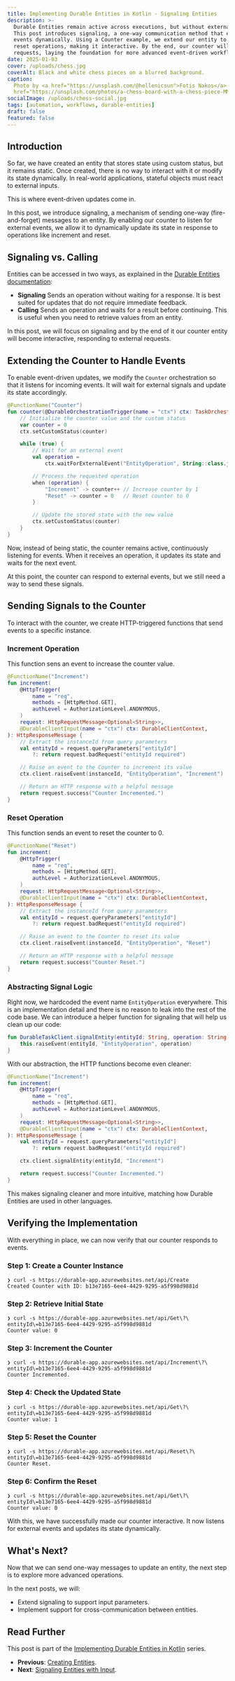 ```yaml
---
title: Implementing Durable Entities in Kotlin - Signaling Entities
description: >-
  Durable Entities remain active across executions, but without external input, they are static.
  This post introduces signaling, a one-way communication method that enables entities to react to
  events dynamically. Using a Counter example, we extend our entity to listen for increment and
  reset operations, making it interactive. By the end, our counter will respond to external
  requests, laying the foundation for more advanced event-driven workflows.
date: 2025-01-03
cover: /uploads/chess.jpg
coverAlt: Black and white chess pieces on a blurred background.
caption:
  Photo by <a href="https://unsplash.com/@hellenicsun">Fotis Nakos</a> on <a
  href="https://unsplash.com/photos/a-chess-board-with-a-chess-piece-MMgrFmTRpSU">Unsplash</a>
socialImage: /uploads/chess-social.jpg
tags: [automation, workflows, durable-entities]
draft: false
featured: false
---
```


## Introduction

So far, we have created an entity that stores state using custom status, but it remains static. Once
created, there is no way to interact with it or modify its state dynamically. In real-world
applications, stateful objects must react to external inputs.

This is where event-driven updates come in.

In this post, we introduce signaling, a mechanism of sending one-way (fire-and-forget) messages to
an entity. By enabling our counter to listen for external events, we allow it to dynamically update
its state in response to operations like increment and reset.

## Signaling vs. Calling

Entities can be accessed in two ways, as explained in the
[Durable Entities documentation](https://learn.microsoft.com/en-us/azure/azure-functions/durable/durable-functions-entities?tabs=function-based%2Cin-process%2Cpython-v2&pivots=csharp#access-entities):

- **Signaling** Sends an operation without waiting for a response. It is best suited for updates
  that do not require immediate feedback.
- **Calling** Sends an operation and waits for a result before continuing. This is useful when you
  need to retrieve values from an entity.

In this post, we will focus on signaling and by the end of it our counter entity will become
interactive, responding to external requests.

## Extending the Counter to Handle Events

To enable event-driven updates, we modify the `Counter` orchestration so that it listens for
incoming events. It will wait for external signals and update its state accordingly.

```kotlin
@FunctionName("Counter")
fun counter(@DurableOrchestrationTrigger(name = "ctx") ctx: TaskOrchestrationContext) {
    // Initialize the counter value and the custom status
    var counter = 0
    ctx.setCustomStatus(counter)

    while (true) {
        // Wait for an external event
        val operation =
            ctx.waitForExternalEvent("EntityOperation", String::class.java).await()

        // Process the requested operation
        when (operation) {
            "Increment" -> counter++ // Increase counter by 1
            "Reset" -> counter = 0   // Reset counter to 0
        }

        // Update the stored state with the new value
        ctx.setCustomStatus(counter)
    }
}
```

Now, instead of being static, the counter remains active, continuously listening for events. When it
receives an operation, it updates its state and waits for the next event.

At this point, the counter can respond to external events, but we still need a way to send these
signals.

## Sending Signals to the Counter

To interact with the counter, we create HTTP-triggered functions that send events to a specific
instance.

### Increment Operation

This function sens an event to increase the counter value.

```kotlin
@FunctionName("Increment")
fun increment(
    @HttpTrigger(
        name = "req",
        methods = [HttpMethod.GET],
        authLevel = AuthorizationLevel.ANONYMOUS,
    )
    request: HttpRequestMessage<Optional<String>>,
    @DurableClientInput(name = "ctx") ctx: DurableClientContext,
): HttpResponseMessage {
    // Extract the instanceId from query parameters
    val entityId = request.queryParameters["entityId"]
        ?: return request.badRequest("entityId required")

    // Raise an event to the Counter to increment its value
    ctx.client.raiseEvent(instanceId, "EntityOperation", "Increment")

    // Return an HTTP response with a helpful message
    return request.success("Counter Incremented.")
}
```

### Reset Operation

This function sends an event to reset the counter to 0.

```kotlin
@FunctionName("Reset")
fun increment(
    @HttpTrigger(
        name = "req",
        methods = [HttpMethod.GET],
        authLevel = AuthorizationLevel.ANONYMOUS,
    )
    request: HttpRequestMessage<Optional<String>>,
    @DurableClientInput(name = "ctx") ctx: DurableClientContext,
): HttpResponseMessage {
    // Extract the instanceId from query parameters
    val entityId = request.queryParameters["entityId"]
        ?: return request.badRequest("entityId required")

    // Raise an event to the Counter to reset its value
    ctx.client.raiseEvent(instanceId, "EntityOperation", "Reset")

    // Return an HTTP response with a helpful message
    return request.success("Counter Reset.")
}
```

### Abstracting Signal Logic

Right now, we hardcoded the event name `EntityOperation` everywhere. This is an implementation
detail and there is no reason to leak into the rest of the code base. We can introduce a helper
function for signaling that will help us clean up our code:

```kotlin
fun DurableTaskClient.signalEntity(entityId: String, operation: String) {
    this.raiseEvent(entityId, "EntityOperation", operation)
}
```

With our abstraction, the HTTP functions become even cleaner:

```kotlin
@FunctionName("Increment")
fun increment(
    @HttpTrigger(
        name = "req",
        methods = [HttpMethod.GET],
        authLevel = AuthorizationLevel.ANONYMOUS,
    )
    request: HttpRequestMessage<Optional<String>>,
    @DurableClientInput(name = "ctx") ctx: DurableClientContext,
): HttpResponseMessage {
    val entityId = request.queryParameters["entityId"]
        ?: return request.badRequest("entityId required")

    ctx.client.signalEntity(entityId, "Increment")

    return request.success("Counter Incremented.")
}
```

This makes signaling cleaner and more intuitive, matching how Durable Entities are used in other
languages.

## Verifying the Implementation

With everything in place, we can now verify that our counter responds to events.

### Step 1: Create a Counter Instance

```shell
❯ curl -s https://durable-app.azurewebsites.net/api/Create
Created Counter with ID: b13e7165-6ee4-4429-9295-a5f998d9881d
```

### Step 2: Retrieve Initial State

```shell
❯ curl -s https://durable-app.azurewebsites.net/api/Get\?\
entityId\=b13e7165-6ee4-4429-9295-a5f998d9881d
Counter value: 0
```

### Step 3: Increment the Counter

```shell
❯ curl -s https://durable-app.azurewebsites.net/api/Increment\?\
entityId\=b13e7165-6ee4-4429-9295-a5f998d9881d
Counter Incremented.
```

### Step 4: Check the Updated State

```shell
❯ curl -s https://durable-app.azurewebsites.net/api/Get\?\
entityId\=b13e7165-6ee4-4429-9295-a5f998d9881d
Counter value: 1
```

### Step 5: Reset the Counter

```shell
❯ curl -s https://durable-app.azurewebsites.net/api/Reset\?\
entityId\=b13e7165-6ee4-4429-9295-a5f998d9881d
Counter Reset.
```

### Step 6: Confirm the Reset

```shell
❯ curl -s https://durable-app.azurewebsites.net/api/Get\?\
entityId\=b13e7165-6ee4-4429-9295-a5f998d9881d
Counter value: 0
```

With this, we have successfully made our counter interactive. It now listens for external events and
updates its state dynamically.

## What's Next?

Now that we can send one-way messages to update an entity, the next step is to explore more advanced
operations.

In the next posts, we will:

- Extend signaling to support input parameters.
- Implement support for cross-communication between entities.

## Read Further

This post is part of the
[Implementing Durable Entities in Kotlin](/implementing-durable-entities-in-kotlin) series.

- **Previous**: [Creating Entities](/implementing-durable-entities-in-kotlin-creating-entities).
- **Next**:
  [Signaling Entities with Input](/implementing-durable-entities-in-kotlin-signaling-entities-with-input).
